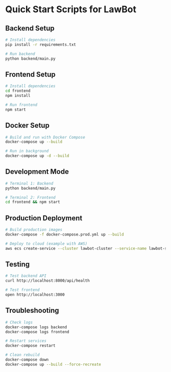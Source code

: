 # Quick Start Scripts for LawBot

## Backend Setup
```bash
# Install dependencies
pip install -r requirements.txt

# Run backend
python backend/main.py
```

## Frontend Setup
```bash
# Install dependencies
cd frontend
npm install

# Run frontend
npm start
```

## Docker Setup
```bash
# Build and run with Docker Compose
docker-compose up --build

# Run in background
docker-compose up -d --build
```

## Development Mode
```bash
# Terminal 1: Backend
python backend/main.py

# Terminal 2: Frontend
cd frontend && npm start
```

## Production Deployment
```bash
# Build production images
docker-compose -f docker-compose.prod.yml up --build

# Deploy to cloud (example with AWS)
aws ecs create-service --cluster lawbot-cluster --service-name lawbot-service
```

## Testing
```bash
# Test backend API
curl http://localhost:8000/api/health

# Test frontend
open http://localhost:3000
```

## Troubleshooting
```bash
# Check logs
docker-compose logs backend
docker-compose logs frontend

# Restart services
docker-compose restart

# Clean rebuild
docker-compose down
docker-compose up --build --force-recreate
```
